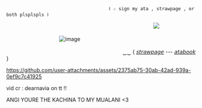                                           ꒰ ☆ sign my ata , strawpage , or both plsplspls ꒱

                                      
⠀⠀⠀⠀⠀⠀⠀⠀⠀⠀⠀⠀⠀⠀⠀⠀⠀⠀⠀⠀⠀⠀⠀⠀⠀⠀⠀⠀⠀⠀⠀⠀⠀⠀⠀⠀⠀⠀![](https://komarev.com/ghpvc/?username=your-github-username&color=blue)


　　　　　　　　　　![image](https://github.com/user-attachments/assets/f578dc90-0ffc-4ef2-9923-d26ccff28bb2)
          

　　　　　　　　　　　　　　　　　　　　　　‿‿ { [𝘴𝘵𝘳𝘢𝘸𝘱𝘢𝘨𝘦](https://sharkysurfer.straw.page/) --- [𝘢𝘵𝘢𝘣𝘰𝘰𝘬](https://aevsria.atabook.org/?page=1) }



https://github.com/user-attachments/assets/2375ab75-30ab-42ad-939a-0ef9c7c41925

vid cr : dearnavia on tt !!

ANGI YOURE THE KACHINA TO MY MUALANI <3
<!--
**aevsria/aevsria** is a ✨ _special_ ✨ repository because its `README.md` (this file) appears on your GitHub profile.

Here are some ideas to get you started:

- 🔭 I’m currently working on ...
- 🌱 I’m currently learning ...
- 👯 I’m looking to collaborate on ...
- 🤔 I’m looking for help with ...
- 💬 Ask me about ...
- 📫 How to reach me: ...
- 😄 Pronouns: ...
- ⚡ Fun fact: ...
-->
